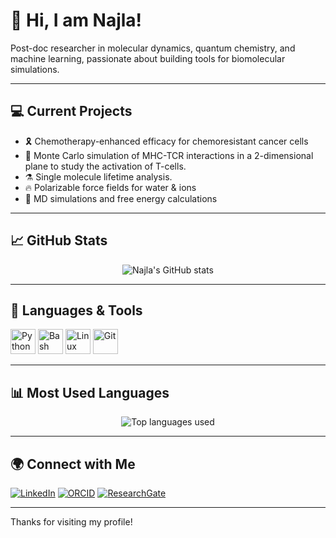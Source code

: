# 👋 Hi, I am Najla!

Post-doc researcher in molecular dynamics, quantum chemistry, and machine learning, passionate about building tools for biomolecular simulations.

---

## 💻 Current Projects
- 🎗️ Chemotherapy-enhanced efficacy for chemoresistant cancer cells
- 🧬 Monte Carlo simulation of MHC-TCR interactions in a 2-dimensional plane to study the activation of T-cells.
- ⚗️ Single molecule lifetime analysis.  
- 🔥 Polarizable force fields for water & ions
- 🧪 MD simulations and free energy calculations

---

## 📈 GitHub Stats

<p align="center">
  <img src="https://github-readme-stats.vercel.app/api?username=najla23&show_icons=true&theme=radical" alt="Najla's GitHub stats" />
</p>

---

## 🐧 Languages & Tools

<p>
  <img src="https://cdn.jsdelivr.net/gh/devicons/devicon/icons/python/python-original.svg" width="40" alt="Python"/>
  <img src="https://cdn.jsdelivr.net/gh/devicons/devicon/icons/bash/bash-original.svg" width="40" alt="Bash"/>
  <img src="https://cdn.jsdelivr.net/gh/devicons/devicon/icons/linux/linux-original.svg" width="40" alt="Linux"/>
  <img src="https://cdn.jsdelivr.net/gh/devicons/devicon/icons/git/git-original.svg" width="40" alt="Git"/>
</p>

---

## 📊 Most Used Languages

<p align="center">
  <img src="https://github-readme-stats.vercel.app/api/top-langs/?username=najla23&layout=compact&theme=radical" alt="Top languages used" />
</p>

---

## 🌍 Connect with Me

[![LinkedIn](https://img.shields.io/badge/LinkedIn-najla23-blue?style=flat-square&logo=linkedin)](https://www.linkedin.com/in/najla-hosseini-53545a76/)
[![ORCID](https://img.shields.io/badge/ORCID-0000--0002--9610--5151-a6ce39?style=flat-square&logo=orcid)](https://orcid.org/0000-0002-9610-5151)
[![ResearchGate](https://img.shields.io/badge/ResearchGate-Follow-00CCBB?style=flat-square&logo=researchgate)](https://www.researchgate.net/profile/A-Najla-Hosseini?ev=hdr_xprf)

---

 Thanks for visiting my profile!

